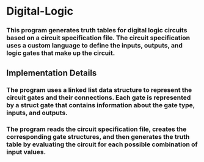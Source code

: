 # Digital-Logic
 
### This program generates truth tables for digital logic circuits based on a circuit specification file. The circuit specification uses a custom language to define the inputs, outputs, and logic gates that make up the circuit.

## Implementation Details

### The program uses a linked list data structure to represent the circuit gates and their connections. Each gate is represented by a struct gate that contains information about the gate type, inputs, and outputs.

### The program reads the circuit specification file, creates the corresponding gate structures, and then generates the truth table by evaluating the circuit for each possible combination of input values.